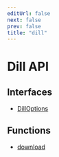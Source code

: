 ```yaml
---
editUrl: false
next: false
prev: false
title: "dill"
---
```


# Dill API

## Interfaces

- [DillOptions](/api/interfaces/dilloptions/)

## Functions

- [download](/api/functions/download/)
